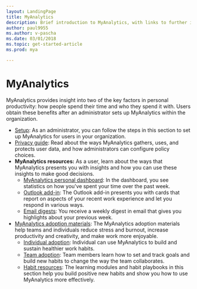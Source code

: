 ```yaml
---
layout: LandingPage
title: MyAnalytics
description: Brief introduction to MyAnalytics, with links to further information. 
author: paul9955
ms.author: v-pascha
ms.date: 03/01/2018
ms.topic: get-started-article
ms.prod: mya

---
```

# MyAnalytics

MyAnalytics provides insight into two of the key factors in personal productivity: how people spend their time and who they spend it with. Users obtain these benefits after an administrator sets up MyAnalytics within the organization. 

<ul>
  <li><a href="../myanalytics/setup/Mya-setup-checklist.md">Setup</a>: As an administrator, you can follow the steps in this section to set up MyAnalytics for users in your organization.</li>
  <li><a href="../myanalytics/overview/Privacy-Guide.md">Privacy guide</a>: Read about the ways MyAnalytics gathers, uses, and protects user data, and how administrators can configure policy choices.</li> 
  <li><b>MyAnalytics resources:</b> As a user, learn about the ways that MyAnalytics presents you with insights and how you can use these insights to make good decisions.
      <ul>
         <li><a href="../myanalytics/use/dashboard.md">MyAnalytics personal dashboard</a>: In the dashboard, you see statistics on how  you've spent your time over the past week.</li>
         <li><a href="../myanalytics/use/add-in.md">Outlook add-in</a>: The Outlook add-in presents you with cards that  report on aspects of your recent work experience and let you respond in various ways.</li>
         <li><a href="../myanalytics/use/email-digests.md">Email digests</a>: You receive a weekly digest in email that gives you highlights about your previous week.</li> 
      </ul>
  </li>
  <li><a href="../myanalytics/use/MyA-Adoption/Adopt-myanalytics.md">MyAnalytics adoption materials</a>: The MyAnalytics adoption materials help teams and individuals reduce stress and burnout, increase productivity and creativity, and make work more enjoyable.
        <ul>
         <li><a href="../myanalytics/use/MyA-Adoption/Indiv-adopt-get-started.md">Individual adoption</a>: Individual can use MyAnalytics to build and sustain healthier work habits.</li>
         <li><a href="../myanalytics/use/MyA-Adoption/Team-adopt-intro.md">Team adoption</a>: Team members learn how to set and track goals and build new habits to change the way the team collaborates.</li>
         <li><a href="../myanalytics/use/MyA-Adoption/Adopt-Learning-Modules.md">Habit resources</a>: The learning modules and habit playbooks in this section help you build positive new habits and show you how to use MyAnalytics more effectively. </li> 
      </ul>  
  </li>
  </li>  
</ul>
